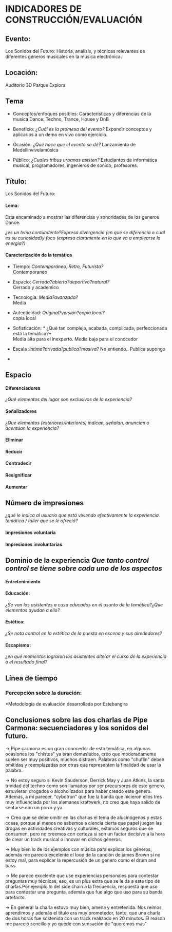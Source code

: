 # INDICADORES DE CONSTRUCCIÓN/EVALUACIÓN

## Evento:

Los Sonidos del Futuro: Historia, análisis, y técnicas relevantes de diferentes géneros musicales en la música electrónica.

## Locación:

Auditorio 3D Parque Explora


## Tema
* Conceptos/enfoques posibles:
Caracteristicas y diferencias de la musica Dance: Techno, Trance, House y DnB  

- Beneficio: *¿Cuál es la promesa del evento?*
Expandir conceptos y aplicarlos a un demo en vivo como ejercicio.  

- Ocasión: *¿Qué hace que el evento se dé?*
Lanzamiento de Medellinvivelamúsica   

- Público: *¿Cuales tribus urbanas asisten?*
Estudiantes de informática musical, programadores, ingenieros de sonido, profesores.


## Título:

Los Sonidos del Futuro:

#### Lema:   

Esta encaminado a mostrar las diferencias y sonoridades de los generos Dance.

*¿es un lema contundente?Expresa divergencia (en que se diferencia o cual es su curiosidad)y foco (expresa claramente en lo que va a emplearse la energía?)*

#### Caracterización de la temática
* Tiempo: *Contemporáneo, Retro, Futurista?*  
Contemporaneo   

* Espacio: *Cerrado?abierto?deportivo?natural?*   
Cerrado y academico   
* Tecnología: *Media?avanzada?*  
Media    
* Autenticidad: *Original?versión?copia local?*    
copia local       
* Sofisticación: * ¿Qué tan compleja, acabada, complicada, perfeccionada está la temática?*    
Media alta para el inexperto.  Media baja para el conocedor  
* Escala :*intima?privada?publica?masiva?*  No entiendo..  Publica supongo  
* 

## Espacio
#### Diferenciadores
*¿Qué elementos del lugar son exclusivos de la experiencia?*  

#### Señalizadores
*¿Que elementos (exteriores/interiores) indican, señalan, anuncian o acentúan la experiencia?*
#### Eliminar

#### Reducir

#### Contradecir

#### Resignificar

#### Aumentar

## Número de impresiones
*¿qué le indica al usuario que está viviendo efectivamente la experiencia temática / taller que se le ofreció?*

#### Impresiones voluntaria

#### Impresiones involuntarias


## Dominio de la experiencia *Que tanto control control se tiene sobre cada uno de los aspectos*
#### Entretenimiento

#### Educación:
*¿Se van los asistentes a casa educados en el asunto de la temática?¿Que elementos ayudan a ello?*

#### Estética:
*¿Se nota control en la estética de la puesta en escena y sus alrededores?*

#### Escapismo:
*¿en qué momentos lograron los asistentes alterar el curso de la experiencia o el resultado final?*


## Línea de tiempo


### Percepción sobre la duración:


*Metodología de evaluación desarrollada por Estebangira



##  Conclusiones sobre las dos charlas de Pipe Carmona: secuenciadores y los sonidos del futuro.
-> Pipe carmona es un gran conocedor de esta temática, en algunas ocasiones los "chistes" ya eran demasiados, creo que moderadamente suelen ser muy positivos, muchos distraen. Palabras como "chuflin" deben omitidas y reemplazadas por otras que representen la finalidad de usar la palabra.

-> No estoy seguro si Kevin Sauderson, Derrick May y Juan Atkins, la santa trinidad del techno como son llamados por ser precursores de este genero, estuvieran drogados o alcoholizados para haber creado este genero. Además, a mi parecer, "cybotron" que fue la banda que hicieron ellos tres muy influenciada por los alemanes kraftwerk, no creo que haya salido de sentarse con un porro y ya. 

-> Creo que se debe omitir en las charlas el tema de alucinógenos y estas cosas, porque al menos no sabemos a ciencia cierta que papel juegan las drogas en actividades creativas y culturales, estamos seguros que se consumen, pero no creemos con certeza si son un factor decisivo a la hora de crear un track musical o innovar en dichos géneros.

-> Muy bien lo de los ejemplos con música para explicar los géneros, además me pareció excelente el loop de la canción de james Brown si no estoy mal, para explicar la repercusión de un genero como el drum and bass.

-> Me parece excelente que use experiencias personales para contestar preguntas muy técnicas, eso, es un plus extra que se le da a este tipo de charlas.Por ejemplo lo del side chain a la frecuencia, respuesta que uso para contestar una pregunta, además que fue algo que uso para su banda artefacto.

-> En general la charla estuvo muy bien, amena y entretenida. Nos reímos, aprendimos y además el titulo era muy prometedor, tanto, que una charla de dos horas fue sostenida con un track realizado en 20 minutos. El reason me pareció sencillo y yo quede con sensación de "queremos más"
